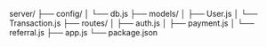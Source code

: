 server/
├── config/
│   └── db.js
├── models/
│   ├── User.js
│   └── Transaction.js
├── routes/
│   ├── auth.js
│   ├── payment.js
│   └── referral.js
├── app.js
└── package.json
